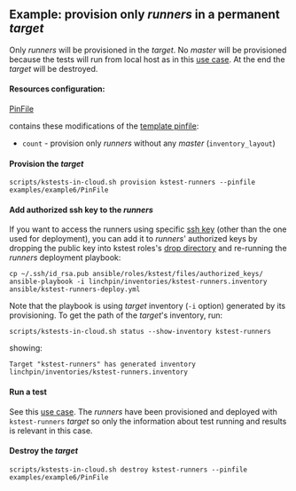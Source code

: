 Example: provision only *runners* in a permanent *target*
---------------------------------------------------------

Only *runners* will be provisioned in the *target*. No *master* will be provisioned because the tests will run from local host as in this [use case](../../../ansible/README.md#b-run-a-test-run-from-master-on-runners).
At the end the *target* will be destroyed.

#### Resources configuration:

[PinFile](PinFile)

contains these modifications of the [template pinfile](../../PinFile):

* `count` - provision only *runners* without any *master* (`inventory_layout`)

#### Provision the *target*
```
scripts/kstests-in-cloud.sh provision kstest-runners --pinfile examples/example6/PinFile
```

#### Add authorized ssh key to the *runners*

If you want to access the runners using specific [ssh key](../../README.md#ssh-keys) (other than the one used for deployment), you can add it to *runners*' authorized keys by dropping the public key into kstest roles's [drop directory](../../../ansible/roles/kstest/files/authorized_keys) and re-running the *runners* deployment playbook:
```
cp ~/.ssh/id_rsa.pub ansible/roles/kstest/files/authorized_keys/
ansible-playbook -i linchpin/inventories/kstest-runners.inventory ansible/kstest-runners-deploy.yml
```

Note that the playbook is using *target* inventory (`-i` option) generated by its provisioning. To get the path of the *target*'s inventory, run:
```
scripts/kstests-in-cloud.sh status --show-inventory kstest-runners
```
showing:
```
Target "kstest-runners" has generated inventory linchpin/inventories/kstest-runners.inventory
```

#### Run a test

See this [use case](../../../ansible/README.md#a-run-a-test-run-from-local-host-on-deployed-runners). The *runners* have been provisioned and deployed with `kstest-runners` *target* so only the information about test running and results is relevant in this case.

#### Destroy the *target*
```
scripts/kstests-in-cloud.sh destroy kstest-runners --pinfile examples/example6/PinFile
```
